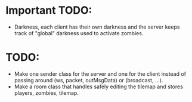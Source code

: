 # Important TODO:
- Darkness, each client has their own darkness and the server keeps track of "global" darkness used to activate zombies.

# TODO:
- Make one sender class for the server and one for the client
  instead of passing around (ws, packet, outMsgData) or (broadcast, ...).
- Make a room class that handles safely editing the tilemap and stores players, zombies, tilemap.